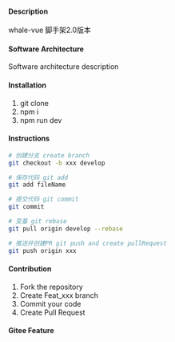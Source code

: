 #### Description
whale-vue 脚手架2.0版本

#### Software Architecture
Software architecture description

#### Installation

1.  git clone
2.  npm i
3.  npm run dev

#### Instructions

```bash
# 创建分支 create branch
git checkout -b xxx develop

# 保存代码 git add
git add fileName

# 提交代码 git commit
git commit

# 变基 git rebase  
git pull origin develop --rebase

# 推送并创建PR git push and create pullRequest
git push origin xxx
```

#### Contribution

1.  Fork the repository
2.  Create Feat_xxx branch
3.  Commit your code
4.  Create Pull Request


#### Gitee Feature
